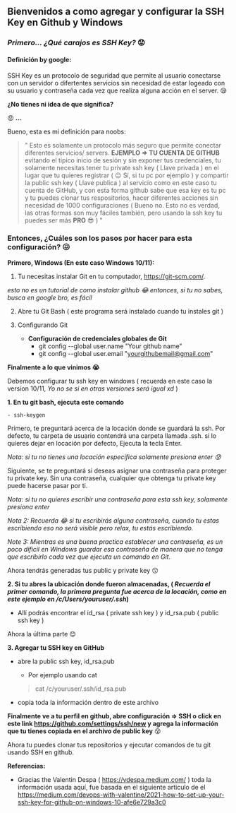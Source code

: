 ## Bienvenidos a como agregar y configurar la SSH Key en Github y Windows

### *Primero... ¿Qué carajos es SSH Key?* :worried:

#### Definición by google:

SSH Key es un protocolo de seguridad que permite al usuario conectarse con un servidor o difertentes servicios sin necesidad de estar logeado con su usuario y contraseña cada vez que realiza alguna acción en el server. :sleepy:

**¿No tienes ni idea de que significa?**

:rage: **...**

Bueno, esta es mi definición para noobs:

> " Esto es solamente un protocolo más seguro que permite conectar diferentes servicios/ servers. **EJEMPLO => TU CUENTA DE GITHUB** evitando el tipico inicio de sesión y sin exponer tus credenciales, tu solamente necesitas tener tu private ssh key ( Llave privada ) en el lugar que tu quieres registrar ( :neutral_face: Sí, si tu pc por ejemplo ) y compartir la public ssh key ( Llave publica ) al servicio como en este caso tu cuenta de GitHub, y con esta forma github sabe que esa key es tu pc y tu puedes clonar tus respositorios, hacer diferentes acciones sin necesidad de 1000 configuraciones ( Bueno no. Esto no es verdad, las otras formas son muy fáciles también, pero usando la ssh key tu puedes ser más **PRO** :sunglasses: ) "

### Entonces, ¿Cuáles son los pasos por hacer para esta configuración? :confounded:

**Primero, Windows (En este caso Windows 10/11):**

1. Tu necesitas instalar Git en tu computador, https://git-scm.com/.

*esto no es un tutorial de como instalar github :joy: entonces, si tu no sabes, busca en google bro, es fácil*

2. Abre tu Git Bash ( este programa será instalado cuando tu instales git )

3. Configurando Git

    - **Configuración de credenciales globales de Git**
        - git config --global user.name "Your github name"
        - git config --global user.email "yourgithubemail@gmail.com"

**Finalmente a lo que vinimos :sob:**

Debemos configurar tu ssh key en windows ( recuerda en este caso la version 10/11, *Yo no se si en otras versiones será igual xd* )

**1. En tu git bash, ejecuta este comando**
    
    - ssh-keygen

Primero, te preguntará acerca de la locación donde se guardará la ssh. Por defecto, tu carpeta de usuario contendrá una carpeta llamada .ssh. si lo quieres dejar en locación por defecto, Ejecuta la tecla Enter.

*Nota: si tu no tienes una locación especifica solamente presiona enter :cold_sweat:*

Siguiente, se te preguntará si deseas asignar una contraseña para proteger tu private key. Sin una contraseña, cualquier que obtenga tu private key puede hacerse pasar por ti.

*Nota: si tu no quieres escribir una contraseña para esta ssh key, solamente presiona enter*

*Nota 2: Recuerda :joy: si tu escribirás alguna contraseña, cuando tu estas escribiendo eso no será visible pero relax, tu estás escribiendo.*

*Note 3: Mientras es una buena practica establecer una contraseña, es un poco dificil en Windows guardar esa contraseña de manera que no tenga que escribirlo cada vez que ejecuta un comando en Git.*

Ahora tendrás generadas tus public y private key :kissing:


**2. Si tu abres la ubicación donde fueron almacenadas, ( *Recuerda el primer comando, la primera pregunta fue acerca de la locación, como en este ejemplo en /c/Users/youruser/.ssh*)**

- Allí podrás encontrar el id_rsa ( private ssh key ) y id_rsa.pub ( public ssh key )

Ahora la última parte :blush:

**3. Agregar tu SSH key en GitHub**

- abre la public ssh key, id_rsa.pub
    - Por ejemplo usando cat
    > cat /c/youruser/.ssh/id_rsa.pub

- copia toda la información dentro de este archivo

**Finalmente ve a tu perfil en github, abre configuración => SSH o click en este link https://github.com/settings/ssh/new y agrega la información que tu tienes copiada en el archivo de public key** :dizzy_face:

Ahora tu puedes clonar tus repositorios y ejecutar comandos de tu git usando SSH en github.

**Referencias:**

- Gracias the Valentin Despa ( https://vdespa.medium.com/ ) toda la información usada aquí, fue basada en el siguiente articulo de el  https://medium.com/devops-with-valentine/2021-how-to-set-up-your-ssh-key-for-github-on-windows-10-afe6e729a3c0